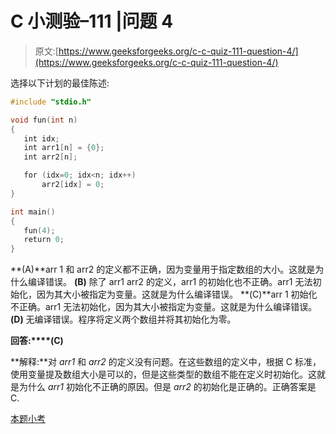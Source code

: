# C 小测验–111 |问题 4

> 原文:[https://www.geeksforgeeks.org/c-c-quiz-111-question-4/](https://www.geeksforgeeks.org/c-c-quiz-111-question-4/)

选择以下计划的最佳陈述:

```cpp
#include "stdio.h"

void fun(int n)
{
   int idx;
   int arr1[n] = {0};
   int arr2[n];

   for (idx=0; idx<n; idx++)
       arr2[idx] = 0;    
}

int main()
{
   fun(4);
   return 0;
}
```

**(A)**arr 1 和 arr2 的定义都不正确，因为变量用于指定数组的大小。这就是为什么编译错误。
**(B)** 除了 arr1 arr2 的定义，arr1 的初始化也不正确。arr1 无法初始化，因为其大小被指定为变量。这就是为什么编译错误。
**(C)**arr 1 初始化不正确。arr1 无法初始化，因为其大小被指定为变量。这就是为什么编译错误。
**(D)** 无编译错误。程序将定义两个数组并将其初始化为零。

**回答:****(C)**

**解释:**对 *arr1* 和 *arr2* 的定义没有问题。在这些数组的定义中，根据 C 标准，使用变量提及数组大小是可以的，但是这些类型的数组不能在定义时初始化。这就是为什么 *arr1* 初始化不正确的原因。但是 *arr2* 的初始化是正确的。正确答案是 C.

[本题小考](https://www.geeksforgeeks.org/c-quiz-111-gq/)